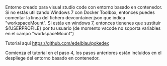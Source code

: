 Entorno creado para visual studio code con entorno basado en contenedor. Si no estás utilizando Windows 7 con Docker Toolbox, entonces puedes comentar la línea del fichero devcontainer.json que indica "workspaceMount". Si estás en windows 7, entonces tienenes que sustituir ${USERPROFILE} por tu usuario (de momento vscode no soporta variables en el campo "workspaceMount")

Tutorial aquí https://github.com/edelblau/pokedex

Comienza el tutorial en el paso 4, los pasos anteriores están incluidos en el despliege del entorno basado en contenedor. 